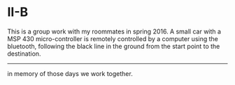 # II-B

This is a group work with my roommates in spring 2016.
A small car with a MSP 430 micro-controller is remotely controlled by a computer using the bluetooth, following the black line in the ground from the start point to the destination.

------
in memory of those days we work together.
